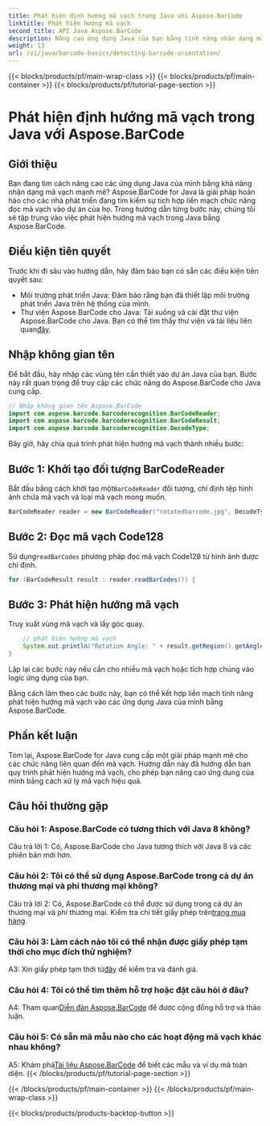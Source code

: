 ```yaml
---
title: Phát hiện định hướng mã vạch trong Java với Aspose.BarCode
linktitle: Phát hiện hướng mã vạch
second_title: API Java Aspose.BarCode
description: Nâng cao ứng dụng Java của bạn bằng tính năng nhận dạng mã vạch bằng Aspose.BarCode for Java. Hãy làm theo hướng dẫn từng bước của chúng tôi để dễ dàng phát hiện hướng mã vạch.
weight: 13
url: /vi/java/barcode-basics/detecting-barcode-orientation/
---
```


{{< blocks/products/pf/main-wrap-class >}}
{{< blocks/products/pf/main-container >}}
{{< blocks/products/pf/tutorial-page-section >}}

# Phát hiện định hướng mã vạch trong Java với Aspose.BarCode

## Giới thiệu

Bạn đang tìm cách nâng cao các ứng dụng Java của mình bằng khả năng nhận dạng mã vạch mạnh mẽ? Aspose.BarCode for Java là giải pháp hoàn hảo cho các nhà phát triển đang tìm kiếm sự tích hợp liền mạch chức năng đọc mã vạch vào dự án của họ. Trong hướng dẫn từng bước này, chúng tôi sẽ tập trung vào việc phát hiện hướng mã vạch trong Java bằng Aspose.BarCode.

## Điều kiện tiên quyết

Trước khi đi sâu vào hướng dẫn, hãy đảm bảo bạn có sẵn các điều kiện tiên quyết sau:

- Môi trường phát triển Java: Đảm bảo rằng bạn đã thiết lập môi trường phát triển Java trên hệ thống của mình.
-  Thư viện Aspose.BarCode cho Java: Tải xuống và cài đặt thư viện Aspose.BarCode cho Java. Bạn có thể tìm thấy thư viện và tài liệu liên quan[đây](https://releases.aspose.com/barcode/java/).

## Nhập không gian tên

Để bắt đầu, hãy nhập các vùng tên cần thiết vào dự án Java của bạn. Bước này rất quan trọng để truy cập các chức năng do Aspose.BarCode cho Java cung cấp.

```java
// Nhập không gian tên Aspose.BarCode
import com.aspose.barcode.barcoderecognition.BarCodeReader;
import com.aspose.barcode.barcoderecognition.BarCodeResult;
import com.aspose.barcode.barcoderecognition.DecodeType;
```

Bây giờ, hãy chia quá trình phát hiện hướng mã vạch thành nhiều bước:

## Bước 1: Khởi tạo đối tượng BarCodeReader

 Bắt đầu bằng cách khởi tạo một`BarCodeReader` đối tượng, chỉ định tệp hình ảnh chứa mã vạch và loại mã vạch mong muốn.

```java
BarCodeReader reader = new BarCodeReader("rotatedbarcode.jpg", DecodeType.CODE_128);
```

## Bước 2: Đọc mã vạch Code128

 Sử dụng`readBarCodes` phương pháp đọc mã vạch Code128 từ hình ảnh được chỉ định.

```java
for (BarCodeResult result : reader.readBarCodes()) {
```

## Bước 3: Phát hiện hướng mã vạch

Truy xuất vùng mã vạch và lấy góc quay.

```java
    // phát hiện hướng mã vạch
    System.out.println("Rotation Angle: " + result.getRegion().getAngle());
}
```

Lặp lại các bước này nếu cần cho nhiều mã vạch hoặc tích hợp chúng vào logic ứng dụng của bạn.

Bằng cách làm theo các bước này, bạn có thể kết hợp liền mạch tính năng phát hiện hướng mã vạch vào các ứng dụng Java của mình bằng Aspose.BarCode.

## Phần kết luận

Tóm lại, Aspose.BarCode for Java cung cấp một giải pháp mạnh mẽ cho các chức năng liên quan đến mã vạch. Hướng dẫn này đã hướng dẫn bạn quy trình phát hiện hướng mã vạch, cho phép bạn nâng cao ứng dụng của mình bằng cách xử lý mã vạch hiệu quả.

## Câu hỏi thường gặp

### Câu hỏi 1: Aspose.BarCode có tương thích với Java 8 không?

Câu trả lời 1: Có, Aspose.BarCode cho Java tương thích với Java 8 và các phiên bản mới hơn.

### Câu hỏi 2: Tôi có thể sử dụng Aspose.BarCode trong cả dự án thương mại và phi thương mại không?

 Câu trả lời 2: Có, Aspose.BarCode có thể được sử dụng trong cả dự án thương mại và phi thương mại. Kiểm tra chi tiết giấy phép trên[trang mua hàng](https://purchase.aspose.com/buy).

### Câu hỏi 3: Làm cách nào tôi có thể nhận được giấy phép tạm thời cho mục đích thử nghiệm?

 A3: Xin giấy phép tạm thời từ[đây](https://purchase.aspose.com/temporary-license/) để kiểm tra và đánh giá.

### Câu hỏi 4: Tôi có thể tìm thêm hỗ trợ hoặc đặt câu hỏi ở đâu?

 A4: Tham quan[Diễn đàn Aspose.BarCode](https://forum.aspose.com/c/barcode/13) để được cộng đồng hỗ trợ và thảo luận.

### Câu hỏi 5: Có sẵn mã mẫu nào cho các hoạt động mã vạch khác nhau không?

 A5: Khám phá[Tài liệu Aspose.BarCode](https://reference.aspose.com/barcode/java/) để biết các mẫu và ví dụ mã toàn diện.
{{< /blocks/products/pf/tutorial-page-section >}}

{{< /blocks/products/pf/main-container >}}
{{< /blocks/products/pf/main-wrap-class >}}

{{< blocks/products/products-backtop-button >}}
